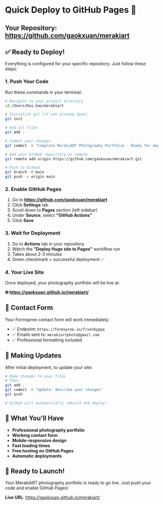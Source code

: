 # Quick Deploy to GitHub Pages 🚀

## Your Repository: https://github.com/gaokxuan/merakiart

## ✅ Ready to Deploy!

Everything is configured for your specific repository. Just follow these steps:

### **1. Push Your Code**

Run these commands in your terminal:

```bash
# Navigate to your project directory
cd /Users/Kai.Gao/merakiart

# Initialize git (if not already done)
git init

# Add all files
git add .

# Commit your changes
git commit -m "Complete MerakiART Photography Portfolio - Ready for deployment"

# Add your GitHub repository as remote
git remote add origin https://github.com/gaokxuan/merakiart.git

# Push to GitHub
git branch -M main
git push -u origin main
```

### **2. Enable GitHub Pages**

1. Go to **https://github.com/gaokxuan/merakiart**
2. Click **Settings** tab
3. Scroll down to **Pages** section (left sidebar)
4. Under **Source**, select **"GitHub Actions"**
5. Click **Save**

### **3. Wait for Deployment**

1. Go to **Actions** tab in your repository
2. Watch the **"Deploy Hugo site to Pages"** workflow run
3. Takes about 2-3 minutes
4. Green checkmark = successful deployment ✅

### **4. Your Live Site**

Once deployed, your photography portfolio will be live at:

**🌐 https://gaokxuan.github.io/merakiart/**

## 📧 Contact Form

Your Formspree contact form will work immediately:
- ✅ Endpoint: `https://formspree.io/f/xnnbyppq`
- ✅ Emails sent to: `merakiartphoto@gmail.com`
- ✅ Professional formatting included

## 🔄 Making Updates

After initial deployment, to update your site:

```bash
# Make changes to your files
# Then:
git add .
git commit -m "Update: describe your changes"
git push

# GitHub will automatically rebuild and deploy!
```

## 🎯 What You'll Have

- **Professional photography portfolio**
- **Working contact form**
- **Mobile-responsive design**
- **Fast loading times**
- **Free hosting on GitHub Pages**
- **Automatic deployments**

## 🚀 Ready to Launch!

Your MerakiART photography portfolio is ready to go live. Just push your code and enable GitHub Pages!

**Live URL**: https://gaokxuan.github.io/merakiart/
